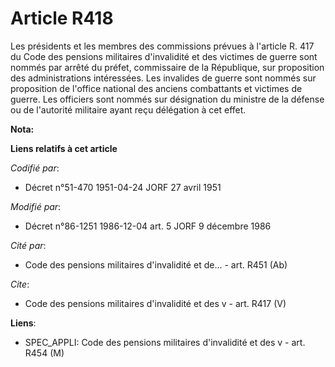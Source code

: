 # Article R418

Les présidents et les membres des commissions prévues à l'article R. 417 du Code des pensions militaires d'invalidité et des
victimes de guerre sont nommés par arrêté du préfet, commissaire de la République, sur proposition des administrations
intéressées. Les invalides de guerre sont nommés sur proposition de l'office national des anciens combattants et victimes de
guerre. Les officiers sont nommés sur désignation du ministre de la défense ou de l'autorité militaire ayant reçu délégation
à cet effet.

**Nota:**



**Liens relatifs à cet article**

_Codifié par_:

  - Décret n°51-470 1951-04-24 JORF 27 avril 1951

_Modifié par_:

  - Décret n°86-1251 1986-12-04 art. 5 JORF 9 décembre 1986

_Cité par_:

  - Code des pensions militaires d'invalidité et de... - art. R451 (Ab)

_Cite_:

  - Code des pensions militaires d'invalidité et des v - art. R417 (V)

**Liens**:

  - SPEC_APPLI: Code des pensions militaires d'invalidité et des v - art. R454 (M)
